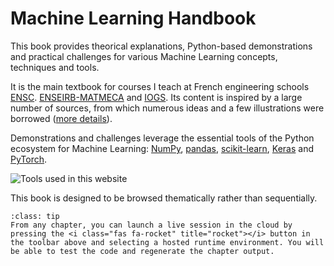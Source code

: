 # Machine Learning Handbook

This book provides theorical explanations, Python-based demonstrations and practical challenges for various Machine Learning concepts, techniques and tools.

It is the main textbook for courses I teach at French engineering schools [ENSC](https://ensc.bordeaux-inp.fr). [ENSEIRB-MATMECA](https://enseirb-matmeca.bordeaux-inp.fr) and [IOGS](https://www.institutoptique.fr). Its content is inspired by a large number of sources, from which numerous ideas and a few illustrations were borrowed ([more details](./appendix/acknowledgments.md)).

Demonstrations and challenges leverage the essential tools of the Python ecosystem for Machine Learning: [NumPy](https://numpy.org/), [pandas](https://pandas.pydata.org/), [scikit-learn](https://scikit-learn.org), [Keras](https://keras.io/) and [PyTorch](https://pytorch.org/).

![Tools used in this website](python_ecosystem.png)

This book is designed to be browsed thematically rather than sequentially.

```{admonition} Interacting with content
:class: tip
From any chapter, you can launch a live session in the cloud by pressing the <i class="fas fa-rocket" title="rocket"></i> button in the toolbar above and selecting a hosted runtime environment. You will be able to test the code and regenerate the chapter output.
```
